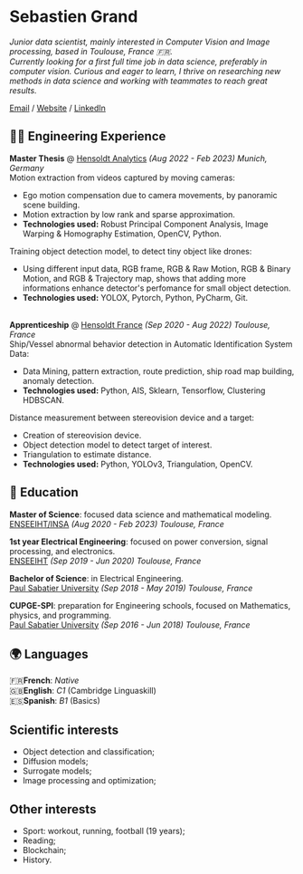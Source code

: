 # Sebastien Grand

_Junior data scientist, mainly interested in Computer Vision and Image processing, based in Toulouse, France 🇫🇷.  
Currently looking for a first full time job in data science, preferably in computer vision. Curious and eager to learn, I thrive on researching new methods in data science and working with teammates to reach great results._<br>

[Email](mailto:sebastiengrdmtz@gmail.com) / 
[Website](https://sebastiengrand98.github.io/MypersonalCV/) / 
[LinkedIn](https://www.linkedin.com/in/sebastien-grand-4887b619a/) 

## 👨‍💼 Engineering Experience

**Master Thesis** @ [Hensoldt Analytics](https://www.hensoldt-analytics.com/) _(Aug 2022 - Feb 2023) Munich, Germany_<br>
Motion extraction from videos captured by moving cameras:
- Ego motion compensation due to camera movements, by panoramic scene building.
- Motion extraction by low rank and sparse approximation.
- **Technologies used:** Robust Principal Component Analysis, Image Warping & Homography Estimation, OpenCV, Python. <br>
  
Training object detection model, to detect tiny object like drones:
- Using different input data, RGB frame, RGB & Raw Motion, RGB & Binary Motion, and RGB & Trajectory map, shows that adding more informations enhance detector's perfomance for small object detection.
- **Technologies used:** YOLOX, Pytorch, Python, PyCharm, Git. <br><br>

**Apprenticeship** @ [Hensoldt France](https://www.hensoldt.fr/) _(Sep 2020 - Aug 2022) Toulouse, France_<br>
Ship/Vessel abnormal behavior detection in Automatic Identification System Data:
- Data Mining, pattern extraction, route prediction, ship road map building, anomaly detection.
- **Technologies used:** Python, AIS, Sklearn, Tensorflow, Clustering HDBSCAN. <br>

Distance measurement between stereovision device and a target:
- Creation of stereovision device.
- Object detection model to detect target of interest.
- Triangulation to estimate distance.
- **Technologies used:** Python, YOLOv3, Triangulation, OpenCV. <br>


## 📖 Education

**Master of Science**: focused data science and mathematical modeling.<br>
[ENSEEIHT/INSA](https://www.enseeiht.fr/fr/formation/formation-ingenieur/departement-sn/programme-sn/parcours-modia.html) _(Aug 2020 - Feb 2023) Toulouse, France_ <br>

**1st year Electrical Engineering**: focused on power conversion, signal processing, and electronics.<br>
[ENSEEIHT](https://www.enseeiht.fr/fr/formation/formation-ingenieur/departement-sn/programme-sn/parcours-modia.html) _(Sep 2019 - Jun 2020) Toulouse, France_ <br>

**Bachelor of Science**: in Electrical Engineering.<br>
[Paul Sabatier University](https://eea.univ-tlse3.fr/licence-eea) _(Sep 2018 - May 2019) Toulouse, France_ <br>

**CUPGE-SPI**: preparation for Engineering schools, focused on Mathematics, physics, and programming.<br>
[Paul Sabatier University](https://www.univ-tlse3.fr/preparation-concours-ingenieur-parcours-cycle-universitaire-preparatoire-aux-grandes-ecoles-sciences-pour-lingenieur-cupge-spi) _(Sep 2016 - Jun 2018) Toulouse, France_ <br>

## 🌍 Languages
🇫🇷**French**: *Native*<br>
🇬🇧**English**: *C1* (Cambridge Linguaskill)<br>
🇪🇸**Spanish**: *B1* (Basics)<br>

## Scientific interests
- Object detection and classification;
- Diffusion models;
- Surrogate models;
- Image processing and optimization;

## Other interests
- Sport: workout, running, football (19 years);
- Reading;
- Blockchain;
- History.